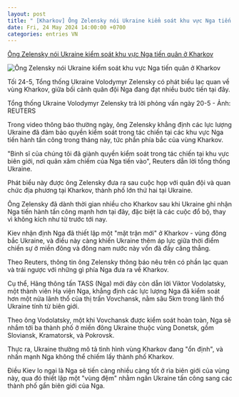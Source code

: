 ```yaml
---
layout: post
title: " [Kharkov] Ông Zelensky nói Ukraine kiểm soát khu vực Nga tiến quân ở Kharkov"
date: Fri, 24 May 2024 14:00:00 +0700
categories: entries VN
---
```

[Ông Zelensky nói Ukraine kiểm soát khu vực Nga tiến quân ở Kharkov](https://tuoitre.vn/ong-zelensky-noi-ukraine-kiem-soat-khu-vuc-nga-tien-quan-o-kharkov-20240525095550074.htm)

![Ông Zelensky nói Ukraine kiểm soát khu vực Nga tiến quân ở Kharkov](https://cdn1.tuoitre.vn/zoom/600_315/471584752817336320/2024/5/25/ukraine-zelensky-interview-17166054844131010527828-0-0-1047-2000-crop-1716605534339779916808.jpeg)

Tối 24-5, Tổng thống Ukraine Volodymyr Zelensky có phát biểu lạc quan về vùng Kharkov, giữa bối cảnh quân đội Nga đang đạt nhiều bước tiến tại đây.

Tổng thống Ukraine Volodymyr Zelensky trả lời phỏng vấn ngày 20-5 - Ảnh: REUTERS

Trong video thông báo thường ngày, ông Zelensky khẳng định các lực lượng Ukraine đã đảm bảo quyền kiểm soát trong tác chiến tại các khu vực Nga tiến hành tấn công trong tháng này, tức phần phía bắc của vùng Kharkov.

"Binh sĩ của chúng tôi đã giành quyền kiểm soát trong tác chiến tại khu vực biên giới, nơi quân xâm chiếm của Nga tiến vào", Reuters dẫn lời tổng thống Ukraine.

Phát biểu này được ông Zelensky đưa ra sau cuộc họp với quân đội và quan chức địa phương tại Kharkov, thành phố lớn thứ hai tại Ukraine.

Ông Zelensky đã dành thời gian nhiều cho Kharkov sau khi Ukraine ghi nhận Nga tiến hành tấn công mạnh hơn tại đây, đặc biệt là các cuộc đổ bộ, thay vì không kích như từ trước tới nay.

Kiev nhận định Nga đã thiết lập một "mặt trận mới" ở Kharkov - vùng đông bắc Ukraine, và điều này càng khiến Ukraine thêm áp lực giữa thời điểm chiến sự ở miền đông và đông nam nước này vốn đã đầy căng thẳng.

Theo Reuters, thông tin ông Zelensky thông báo nêu trên có phần lạc quan và trái ngược với những gì phía Nga đưa ra về Kharkov.

Cụ thể, Hãng thông tấn TASS (Nga) mới đây còn dẫn lời Viktor Vodolatsky, một thành viên Hạ viện Nga, khẳng định các lực lượng Nga đã kiểm soát hơn một nửa lãnh thổ của thị trấn Vovchansk, nằm sâu 5km trong lãnh thổ Ukraine tính từ biên giới.

Theo ông Vodolatsky, một khi Vovchansk được kiểm soát hoàn toàn, Nga sẽ nhắm tới ba thành phố ở miền đông Ukraine thuộc vùng Donetsk, gồm Sloviansk, Kramatorsk, và Pokrovsk.

Thực ra, Ukraine thường mô tả tình hình vùng Kharkov đang "ổn định", và nhấn mạnh Nga không thể chiếm lấy thành phố Kharkov.

Điều Kiev lo ngại là Nga sẽ tiến càng nhiều càng tốt ở rìa biên giới của vùng này, qua đó thiết lập một "vùng đệm" nhằm ngăn Ukraine tấn công sang các thành phố gần biên giới của Nga.


